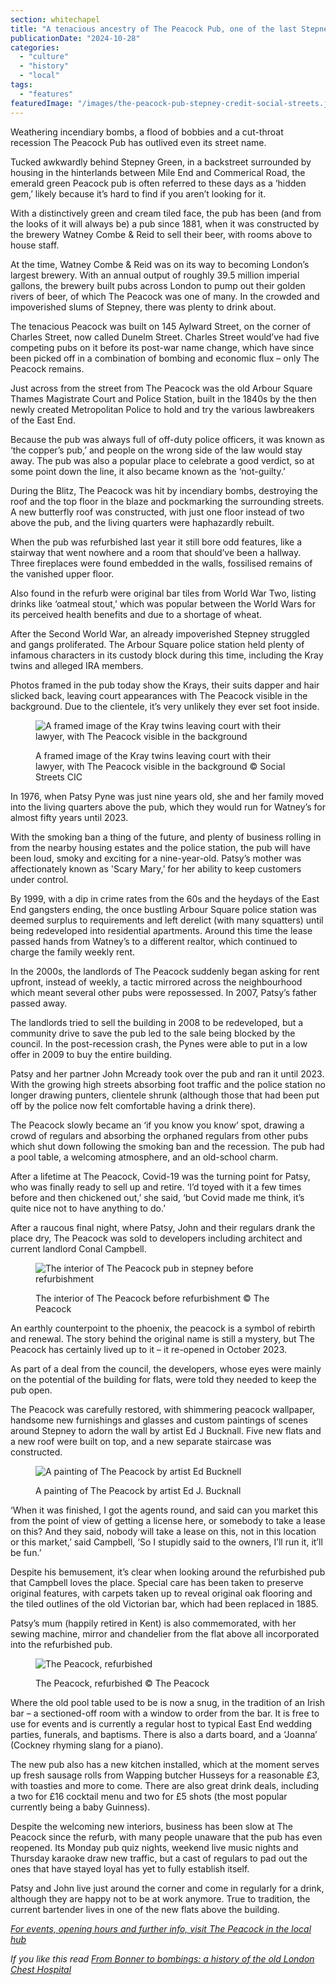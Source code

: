 ```yaml
---
section: whitechapel
title: "A tenacious ancestry of The Peacock Pub, one of the last Stepney boozers"
publicationDate: "2024-10-28"
categories: 
  - "culture"
  - "history"
  - "local"
tags: 
  - "features"
featuredImage: "/images/the-peacock-pub-stepney-credit-social-streets.jpg"
---
```


Weathering incendiary bombs, a flood of bobbies and a cut-throat recession The Peacock Pub has outlived even its street name.

Tucked awkwardly behind Stepney Green, in a backstreet surrounded by housing in the hinterlands between Mile End and Commerical Road, the emerald green Peacock pub is often referred to these days as a ‘hidden gem,’ likely because it’s hard to find if you aren’t looking for it. 

With a distinctively green and cream tiled face, the pub has been (and from the looks of it will always be) a pub since 1881, when it was constructed by the brewery Watney Combe & Reid to sell their beer, with rooms above to house staff. 

At the time, Watney Combe & Reid was on its way to becoming London’s largest brewery. With an annual output of roughly 39.5 million imperial gallons, the brewery built pubs across London to pump out their golden rivers of beer, of which The Peacock was one of many. In the crowded and impoverished slums of Stepney, there was plenty to drink about.

The tenacious Peacock was built on 145 Aylward Street, on the corner of Charles Street, now called Dunelm Street. Charles Street would’ve had five competing pubs on it before its post-war name change, which have since been picked off in a combination of bombing and economic flux – only The Peacock remains. 

Just across from the street from The Peacock was the old Arbour Square Thames Magistrate Court and Police Station, built in the 1840s by the then newly created Metropolitan Police to hold and try the various lawbreakers of the East End. 

Because the pub was always full of off-duty police officers, it was known as ‘the copper’s pub,’ and people on the wrong side of the law would stay away. The pub was also a popular place to celebrate a good verdict, so at some point down the line, it also became known as the ‘not-guilty.’ 

During the Blitz, The Peacock was hit by incendiary bombs, destroying the roof and the top floor in the blaze and pockmarking the surrounding streets. A new butterfly roof was constructed, with just one floor instead of two above the pub, and the living quarters were haphazardly rebuilt. 

When the pub was refurbished last year it still bore odd features, like a stairway that went nowhere and a room that should’ve been a hallway. Three fireplaces were found embedded in the walls, fossilised remains of the vanished upper floor.

Also found in the refurb were original bar tiles from World War Two, listing drinks like ‘oatmeal stout,’ which was popular between the World Wars for its perceived health benefits and due to a shortage of wheat.

After the Second World War, an already impoverished Stepney struggled and gangs proliferated. The Arbour Square police station held plenty of infamous characters in its custody block during this time, including the Kray twins and alleged IRA members. 

Photos framed in the pub today show the Krays, their suits dapper and hair slicked back, leaving court appearances with The Peacock visible in the background. Due to the clientele, it’s very unlikely they ever set foot inside. 

<figure>

![A framed image of the Kray twins leaving court with their lawyer, with The Peacock visible in the background](/images/kray-twins-leaving-peacock-pub-with-lawyer-1024x683.jpg)

<figcaption>

A framed image of the Kray twins leaving court with their lawyer, with The Peacock visible in the background © Social Streets CIC

</figcaption>

</figure>

In 1976, when Patsy Pyne was just nine years old, she and her family moved into the living quarters above the pub, which they would run for Watney’s for almost fifty years until 2023. 

With the smoking ban a thing of the future, and plenty of business rolling in from the nearby housing estates and the police station, the pub will have been loud, smoky and exciting for a nine-year-old. Patsy’s mother was affectionately known as 'Scary Mary,’ for her ability to keep customers under control.

By 1999, with a dip in crime rates from the 60s and the heydays of the East End gangsters ending, the once bustling Arbour Square police station was deemed surplus to requirements and left derelict (with many squatters) until being redeveloped into residential apartments. Around this time the lease passed hands from Watney’s to a different realtor, which continued to charge the family weekly rent.

In the 2000s, the landlords of The Peacock suddenly began asking for rent upfront, instead of weekly, a tactic mirrored across the neighbourhood which meant several other pubs were repossessed. In 2007, Patsy’s father passed away. 

The landlords tried to sell the building in 2008 to be redeveloped, but a community drive to save the pub led to the sale being blocked by the council. In the post-recession crash, the Pynes were able to put in a low offer in 2009 to buy the entire building. 

Patsy and her partner John Mcready took over the pub and ran it until 2023. With the growing high streets absorbing foot traffic and the police station no longer drawing punters, clientele shrunk (although those that had been put off by the police now felt comfortable having a drink there).

The Peacock slowly became an ‘if you know you know’ spot, drawing a crowd of regulars and absorbing the orphaned regulars from other pubs which shut down following the smoking ban and the recession. The pub had a pool table, a welcoming atmosphere, and an old-school charm. 

After a lifetime at The Peacock, Covid-19 was the turning point for Patsy, who was finally ready to sell up and retire. ‘I’d toyed with it a few times before and then chickened out,’ she said, ‘but Covid made me think, it’s quite nice not to have anything to do.’ 

After a raucous final night, where Patsy, John and their regulars drank the place dry, The Peacock was sold to developers including architect and current landlord Conal Campbell.

<figure>

![The interior of The Peacock pub in stepney before refurbishment](/images/peacock-pub-interiors-stepney-before-refurb-credit-peacock-pub-1024x683.jpg)

<figcaption>

The interior of The Peacock before refurbishment © The Peacock

</figcaption>

</figure>

An earthly counterpoint to the phoenix, the peacock is a symbol of rebirth and renewal. The story behind the original name is still a mystery, but The Peacock has certainly lived up to it – it re-opened in October 2023.  

As part of a deal from the council, the developers, whose eyes were mainly on the potential of the building for flats, were told they needed to keep the pub open. 

The Peacock was carefully restored, with shimmering peacock wallpaper, handsome new furnishings and glasses and custom paintings of scenes around Stepney to adorn the wall by artist Ed J Bucknall. Five new flats and a new roof were built on top, and a new separate staircase was constructed.

<figure>

![A painting of The Peacock by artist Ed Bucknell](/images/peacock-pub-stepney-painting-ed-bucknell-1024x683.jpg)

<figcaption>

A painting of The Peacock by artist Ed J. Bucknall

</figcaption>

</figure>

‘When it was finished, I got the agents round, and said can you market this from the point of view of getting a license here, or somebody to take a lease on this? And they said, nobody will take a lease on this, not in this location or this market,’ said Campbell, ‘So I stupidly said to the owners, I’ll run it, it’ll be fun.’

Despite his bemusement, it’s clear when looking around the refurbished pub that Campbell loves the place. Special care has been taken to preserve original features, with carpets taken up to reveal original oak flooring and the tiled outlines of the old Victorian bar, which had been replaced in 1885. 

Patsy’s mum (happily retired in Kent) is also commemorated, with her sewing machine, mirror and chandelier from the flat above all incorporated into the refurbished pub.

<figure>

![The Peacock, refurbished](/images/the-peacock-pub-interior-stepney-1024x683.jpg)

<figcaption>

The Peacock, refurbished © The Peacock

</figcaption>

</figure>

Where the old pool table used to be is now a snug, in the tradition of an Irish bar – a sectioned-off room with a window to order from the bar. It is free to use for events and is currently a regular host to typical East End wedding parties, funerals, and baptisms. There is also a darts board, and a ‘Joanna’ (Cockney rhyming slang for a piano). 

The new pub also has a new kitchen installed, which at the moment serves up fresh sausage rolls from Wapping butcher Husseys for a reasonable £3, with toasties and more to come. There are also great drink deals, including a two for £16 cocktail menu and two for £5 shots (the most popular currently being a baby Guinness). 

Despite the welcoming new interiors, business has been slow at The Peacock since the refurb, with many people unaware that the pub has even reopened. Its Monday pub quiz nights, weekend live music nights and Thursday karaoke draw new traffic, but a cast of regulars to pad out the ones that have stayed loyal has yet to fully establish itself. 

Patsy and John live just around the corner and come in regularly for a drink, although they are happy not to be at work anymore. True to tradition, the current bartender lives in one of the new flats above the building. 

[_For events, opening hours and further info, visit The Peacock in the local hub_](https://romanroadlondon.com/places/peacock-public-house/)

_If you like this read [From Bonner to bombings: a history of the old London Chest Hospital](https://romanroadlondon.com/london-chest-hospital-bonner-road-history/)_
